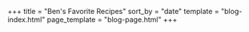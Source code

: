 +++
title = "Ben's Favorite Recipes"
sort_by = "date"
template = "blog-index.html"
page_template = "blog-page.html"
+++
